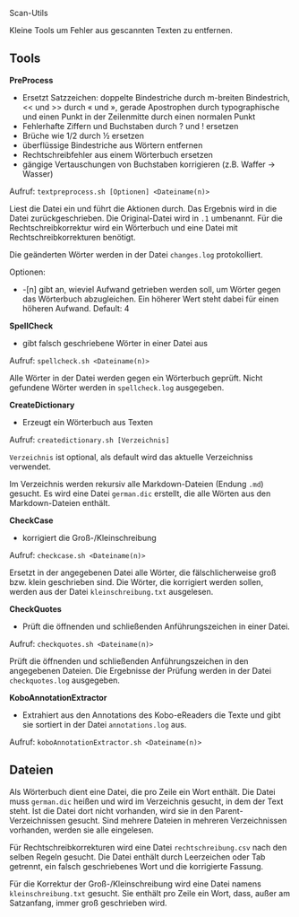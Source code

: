 Scan-Utils

Kleine Tools um Fehler aus gescannten Texten zu entfernen.

Tools
-----

__PreProcess__
* Ersetzt Satzzeichen: doppelte Bindestriche durch m-breiten Bindestrich,
  << und >> durch « und », gerade Apostrophen durch typographische und
  einen Punkt in der Zeilenmitte durch einen normalen Punkt
* Fehlerhafte Ziffern und Buchstaben durch ? und ! ersetzen
* Brüche wie 1/2 durch ½ ersetzen
* überflüssige Bindestriche aus Wörtern entfernen
* Rechtschreibfehler aus einem Wörterbuch ersetzen
* gängige Vertauschungen von Buchstaben korrigieren (z.B. Waffer -> Wasser)

Aufruf: `textpreprocess.sh [Optionen] <Dateiname(n)>`

Liest die Datei ein und führt die Aktionen durch. Das Ergebnis wird in die
Datei zurückgeschrieben. Die Original-Datei wird in `.1` umbenannt. Für die
Rechtschreibkorrektur wird ein Wörterbuch und eine Datei mit
Rechtschreibkorrekturen benötigt.

Die geänderten Wörter werden in der Datei `changes.log` protokolliert.

Optionen:
* -[n] gibt an, wieviel Aufwand getrieben werden soll, um Wörter gegen das Wörterbuch
  abzugleichen. Ein höherer Wert steht dabei für einen höheren Aufwand. Default: 4

__SpellCheck__
* gibt falsch geschriebene Wörter in einer Datei aus

Aufruf: `spellcheck.sh <Dateiname(n)>`

Alle Wörter in der Datei werden gegen ein Wörterbuch geprüft. Nicht gefundene
Wörter werden in `spellcheck.log` ausgegeben.

__CreateDictionary__
* Erzeugt ein Wörterbuch aus Texten

Aufruf: `createdictionary.sh [Verzeichnis]`

`Verzeichnis` ist optional, als default wird das aktuelle Verzeichniss
verwendet.

Im Verzeichnis werden rekursiv alle Markdown-Dateien (Endung `.md`) gesucht. Es
wird eine Datei `german.dic` erstellt, die alle Wörten aus den Markdown-Dateien
enthält.

__CheckCase__
* korrigiert die Groß-/Kleinschreibung

Aufruf: `checkcase.sh <Dateiname(n)>`

Ersetzt in der angegebenen Datei alle Wörter, die fälschlicherweise groß bzw.
klein geschrieben sind. Die Wörter, die korrigiert werden sollen, werden aus
der Datei `kleinschreibung.txt` ausgelesen.

__CheckQuotes__
* Prüft die öffnenden und schließenden Anführungszeichen in einer Datei.

Aufruf: `checkquotes.sh <Dateiname(n)>`

Prüft die öffnenden und schließenden Anführungszeichen in den angegebenen Dateien.
Die Ergebnisse der Prüfung werden in der Datei `checkquotes.log` ausgegeben.

__KoboAnnotationExtractor__
* Extrahiert aus den Annotations des Kobo-eReaders die Texte und gibt sie sortiert
in der Datei `annotations.log` aus.

Aufruf: `koboAnnotationExtractor.sh <Dateiname(n)>`

Dateien
-------

Als Wörterbuch dient eine Datei, die pro Zeile ein Wort enthält. Die Datei muss
`german.dic` heißen und wird im Verzeichnis gesucht, in dem der Text steht. Ist
die Datei dort nicht vorhanden, wird sie in den Parent-Verzeichnissen gesucht.
Sind mehrere Dateien in mehreren Verzeichnissen vorhanden, werden sie alle eingelesen.

Für Rechtschreibkorrekturen wird eine Datei `rechtschreibung.csv` nach den
selben Regeln gesucht. Die Datei enthält durch Leerzeichen oder Tab getrennt,
ein falsch geschriebenes Wort und die korrigierte Fassung.

Für die Korrektur der Groß-/Kleinschreibung wird eine Datei namens
`kleinschreibung.txt` gesucht. Sie enthält pro Zeile ein Wort, dass, außer am
Satzanfang, immer groß geschrieben wird.
